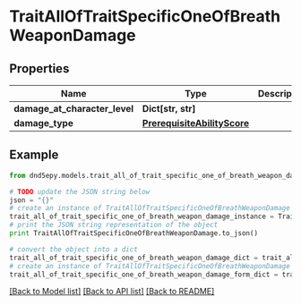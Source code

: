 # TraitAllOfTraitSpecificOneOfBreathWeaponDamage


## Properties
Name | Type | Description | Notes
------------ | ------------- | ------------- | -------------
**damage_at_character_level** | **Dict[str, str]** |  | [optional] 
**damage_type** | [**PrerequisiteAbilityScore**](PrerequisiteAbilityScore.md) |  | [optional] 

## Example

```python
from dnd5epy.models.trait_all_of_trait_specific_one_of_breath_weapon_damage import TraitAllOfTraitSpecificOneOfBreathWeaponDamage

# TODO update the JSON string below
json = "{}"
# create an instance of TraitAllOfTraitSpecificOneOfBreathWeaponDamage from a JSON string
trait_all_of_trait_specific_one_of_breath_weapon_damage_instance = TraitAllOfTraitSpecificOneOfBreathWeaponDamage.from_json(json)
# print the JSON string representation of the object
print TraitAllOfTraitSpecificOneOfBreathWeaponDamage.to_json()

# convert the object into a dict
trait_all_of_trait_specific_one_of_breath_weapon_damage_dict = trait_all_of_trait_specific_one_of_breath_weapon_damage_instance.to_dict()
# create an instance of TraitAllOfTraitSpecificOneOfBreathWeaponDamage from a dict
trait_all_of_trait_specific_one_of_breath_weapon_damage_form_dict = trait_all_of_trait_specific_one_of_breath_weapon_damage.from_dict(trait_all_of_trait_specific_one_of_breath_weapon_damage_dict)
```
[[Back to Model list]](../README.md#documentation-for-models) [[Back to API list]](../README.md#documentation-for-api-endpoints) [[Back to README]](../README.md)


